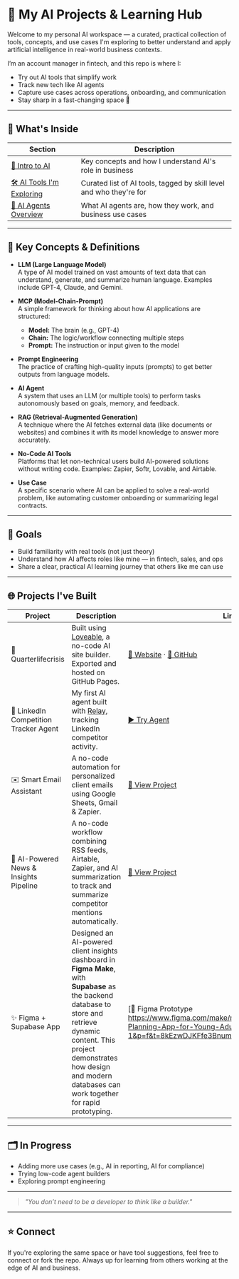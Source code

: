 # 🤖 My AI Projects & Learning Hub

Welcome to my personal AI workspace — a curated, practical collection of tools, concepts, and use cases I'm exploring to better understand and apply artificial intelligence in real-world business contexts.

I’m an account manager in fintech, and this repo is where I:
- Try out AI tools that simplify work
- Track new tech like AI agents
- Capture use cases across operations, onboarding, and communication
- Stay sharp in a fast-changing space 🚀

---

## 📁 What's Inside

| Section | Description |
|--------|-------------|
| [🧠 Intro to AI](./intro-to-ai.md) | Key concepts and how I understand AI's role in business |
| [🛠️ AI Tools I'm Exploring](./ai-tools.md) | Curated list of AI tools, tagged by skill level and who they're for |
| [🤖 AI Agents Overview](./ai-agents.md) | What AI agents are, how they work, and business use cases |


---

## 🧠 Key Concepts & Definitions

- **LLM (Large Language Model)**  
  A type of AI model trained on vast amounts of text data that can understand, generate, and summarize human language. Examples include GPT-4, Claude, and Gemini.

- **MCP (Model-Chain-Prompt)**  
  A simple framework for thinking about how AI applications are structured:  
  - **Model:** The brain (e.g., GPT-4)  
  - **Chain:** The logic/workflow connecting multiple steps  
  - **Prompt:** The instruction or input given to the model

- **Prompt Engineering**  
  The practice of crafting high-quality inputs (prompts) to get better outputs from language models.

- **AI Agent**  
  A system that uses an LLM (or multiple tools) to perform tasks autonomously based on goals, memory, and feedback.

- **RAG (Retrieval-Augmented Generation)**  
  A technique where the AI fetches external data (like documents or websites) and combines it with its model knowledge to answer more accurately.

- **No-Code AI Tools**  
  Platforms that let non-technical users build AI-powered solutions without writing code. Examples: Zapier, Softr, Lovable, and Airtable.

- **Use Case**  
  A specific scenario where AI can be applied to solve a real-world problem, like automating customer onboarding or summarizing legal contracts.

---

## 🎯 Goals

- Build familiarity with real tools (not just theory)
- Understand how AI affects roles like mine — in fintech, sales, and ops
- Share a clear, practical AI learning journey that others like me can use

---

## 🌐 Projects I've Built

| Project | Description | Links |
|---------|-------------|-------|
| 💜 Quarterlifecrisis | Built using [Loveable](https://lovelace.studio/), a no-code AI site builder. Exported and hosted on GitHub Pages. | [🔗 Website](https://quarterlife-life-compass.lovable.app/) · [📁 GitHub](https://github.com/kkeerthana-23/quarterlife-life-compass) |
| 🤖 LinkedIn Competition Tracker Agent | My first AI agent built with [Relay](https://relay.app), tracking LinkedIn competitor activity. | [▶️ Try Agent](https://run.relay.app/shared/linkedin-competition-tracker-j6sK1Wj6ucci) |
| ✉️ Smart Email Assistant | A no-code automation for personalized client emails using Google Sheets, Gmail & Zapier. | [📄 View Project](smart-email-assistant.md) |
| 📰 AI-Powered News & Insights Pipeline | A no-code workflow combining RSS feeds, Airtable, Zapier, and AI summarization to track and summarize competitor mentions automatically. | [📄 View Project](./ai-news-pipeline.md) |
| ✨ Figma + Supabase App | Designed an AI-powered client insights dashboard in **Figma Make**, with **Supabase** as the backend database to store and retrieve dynamic content. This project demonstrates how design and modern databases can work together for rapid prototyping. | [🎨 Figma Prototype https://www.figma.com/make/mA8JeiVLMoRljIuq42HlHi/Life-Planning-App-for-Young-Adults?node-id=0-1&p=f&t=8kEzwDJKFfe3Bnum-0&fullscreen=1] |


---

## 🗂️ In Progress

- Adding more use cases (e.g., AI in reporting, AI for compliance)
- Trying low-code agent builders
- Exploring prompt engineering

---

> _"You don’t need to be a developer to think like a builder."_

---

## ⭐️ Connect

If you're exploring the same space or have tool suggestions, feel free to connect or fork the repo. Always up for learning from others working at the edge of AI and business.
